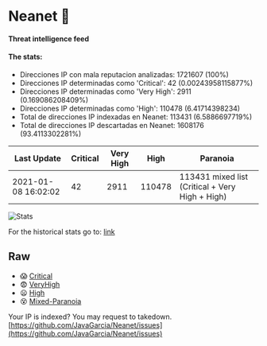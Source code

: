 # Neanet :hocho:
#### Threat intelligence feed
#### The stats:

- Direcciones IP con mala reputacion analizadas: 1721607 (100%)
- Direcciones IP determinadas como 'Critical':  42 (0.00243958115877%)
- Direcciones IP determinadas como 'Very High':  2911 (0.169086208409%)
- Direcciones IP determinadas como 'High':  110478 (6.41714398234)
- Total de direcciones IP indexadas en Neanet:  113431 (6.5886697719%)
- Total de direcciones IP descartadas en Neanet:  1608176 (93.4113302281%)

| Last Update | Critical | Very High | High | Paranoia |
| --- | --- | --- | --- | --- |
| 2021-01-08 16:02:02 | 42 | 2911 | 110478 | 113431 mixed list (Critical + Very High + High)|

![Stats](https://docs.google.com/spreadsheets/d/e/2PACX-1vSnaNMIXVabIpDJjufMlzH7poXnshF3mgd8Is1g9ytUEzVsP5my4Trn8f-xkoLLQ38xpL3HtmUexLo6/pubchart?oid=501124687&format=image)

For the historical stats go to: [link](/stats.csv)
## Raw
- :scream: [Critical](https://raw.githubusercontent.com/JavaGarcia/Neanet/master/blacklists/neanet_critical.txt)
- :fearful: [VeryHigh](https://raw.githubusercontent.com/JavaGarcia/Neanet/master/blacklists/neanet_veryHigh.txtt)
- :frowning: [High](https://raw.githubusercontent.com/JavaGarcia/Neanet/master/blacklists/neanet_high.txt)
- :dizzy_face: [Mixed-Paranoia](https://raw.githubusercontent.com/JavaGarcia/Neanet/master/blacklists/neanet_all.txt)


Your IP is indexed? You may request to takedown. [https://github.com/JavaGarcia/Neanet/issues](https://github.com/JavaGarcia/Neanet/issues)






















































































































































































































































































































































































































































































































































































































































































































































































































































































































































































































































































































































































































































































































































































































































































































































































































































































































































































































































































































































































































































































































































































































































































































































































































































































































































































































































































































































































































































































































































































































































































































































































































































































































































































































































































